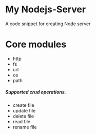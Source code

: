 # My Nodejs-Server
<p>A code snippet for creating Node server</p>
<h1> Core modules</h1>
<ul>
<li>http</li>
<li>fs </li>
<li>url </li>
<li>os </li>
<li>path </li>
</ul>
<h5> Supported crud operations.</h5>
<ul>
<li>create file </li>
<li>update file </li>
<li>delete file </li>
<li>read file </li>
<li>rename file </li>
</ul>
